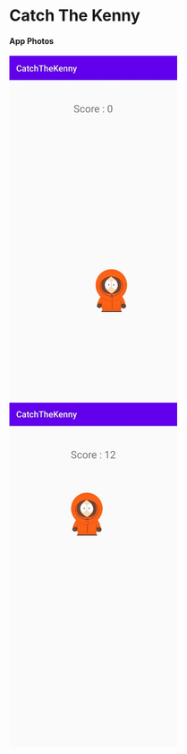 <h1>Catch The Kenny</h1>
<h4>App Photos</h4>
<img width="300"alt="App Image" src="https://github.com/codception/catch-the-kenny/blob/master/img/1.jpg" >
<br>
<img width="300"alt="App Image" src="https://github.com/codception/catch-the-kenny/blob/master/img/2.jpg" >

